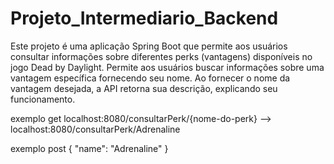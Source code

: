 # Projeto_Intermediario_Backend

Este projeto é uma aplicação Spring Boot que permite aos usuários consultar informações sobre diferentes perks (vantagens) disponíveis no jogo Dead by Daylight.
Permite aos usuários buscar informações sobre uma vantagem específica fornecendo seu nome. Ao fornecer o nome da vantagem desejada, a API retorna sua descrição, explicando seu funcionamento.

exemplo get
localhost:8080/consultarPerk/{nome-do-perk}  --> localhost:8080/consultarPerk/Adrenaline


exemplo post
{
"name": "Adrenaline"
}



